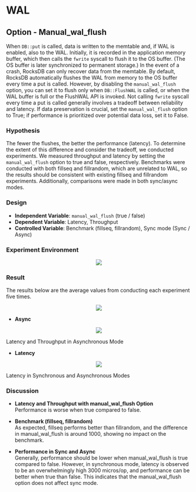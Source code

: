 # WAL

## Option - Manual_wal_flush

When `DB::put` is called, data is written to the memtable and, if WAL is enabled, also to the WAL. Initially, it is recorded in the application memory buffer, which then calls the `fwrite` syscall to flush it to the OS buffer. (The OS buffer is later synchronized to permanent storage.) In the event of a crash, RocksDB can only recover data from the memtable. By default, RocksDB automatically flushes the WAL from memory to the OS buffer every time a put is called. However, by disabling the `manual_wal_flush` option, you can set it to flush only when `DB::FlushWAL` is called, or when the WAL buffer is full or the FlushWAL API is invoked. Not calling `fwrite` syscall every time a put is called generally involves a tradeoff between reliability and latency. If data preservation is crucial, set the `manual_wal_flush` option to True; if performance is prioritized over potential data loss, set it to False.

### Hypothesis

The fewer the flushes, the better the performance (latency). To determine the extent of this difference and consider the tradeoff, we conducted experiments. We measured throughput and latency by setting the `manual_wal_flush` option to true and false, respectively. Benchmarks were conducted with both fillseq and fillrandom, which are unrelated to WAL, so the results should be consistent with existing fillseq and fillrandom experiments. Additionally, comparisons were made in both sync/async modes.

### Design
- **Independent Variable**: `manual_wal_flush` (true / false)  
- **Dependent Variable**: Latency, Throughput  
- **Controlled Variable**: Benchmark (fillseq, fillrandom), Sync mode (Sync / Async)  

### Experiment Environment
<p align="center"> <img src = https://github.com/user-attachments/assets/c002ddb4-5c71-4306-a22d-23c8c5163ad4></p>

### Result
The results below are the average values from conducting each experiment five times.

<p align="center"> <img src = https://github.com/user-attachments/assets/383addbd-b332-49de-ae82-3775c4561d6a></p> 

- **Async**  
<p align="center"> <img src = https://github.com/user-attachments/assets/4295b9af-6edd-4adb-bc11-c01e3d822aad></p>  
Latency and Throughput in Asynchronous Mode  

- **Latency**  
<p align="center"> <img src = https://github.com/user-attachments/assets/05d84f46-ee69-47bf-80a3-d5229b5a855f></p>  
Latency in Synchronous and Asynchronous Modes  

### Discussion

- **Latency and Throughput with manual_wal_flush Option**  
  Performance is worse when true compared to false.

- **Benchmark (fillseq, fillrandom)**  
  As expected, fillseq performs better than fillrandom, and the difference in manual_wal_flush is around 1000, showing no impact on the benchmark.

- **Performance in Sync and Async**  
  Generally, performance should be lower when manual_wal_flush is true compared to false. However, in synchronous mode, latency is observed to be an overwhelmingly high 3000 micros/op, and performance can be better when true than false. This indicates that the manual_wal_flush option does not affect sync mode.
